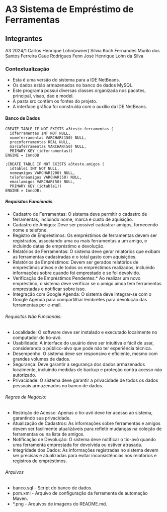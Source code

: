 # A3 Sistema de Empréstimo de Ferramentas

## Integrantes 

A3 2024/1
Carlos Henrique Lohn(owner)
Silvia Koch Fernandes
Murilo dos Santos Ferreira
Caue Rodrigues Fenn
José Henrique Lohn da Silva

### Contextualização

- Esta é uma versão do sistema para a IDE NetBeans.<br> 
- Os dados estão armazenados no banco de dados MySQL.<br>
- Este programa possui diversas classes organizada nos pacotes, principal, visao, dao e model.<br>
- A pasta src contêm os fontes do projeto.<br>
- A interface gráfica foi construída *com* o auxílio da IDE NetBeans.<br>

#### Banco de Dados

```
CREATE TABLE IF NOT EXISTS a3teste.ferramentas (
  idferramentas INT NOT NULL,
  nomeferramentas VARCHAR(150) NULL,
  preçoferramentas REAL NULL,
  marcaferramentas VARCHAR(50) NULL,
  PRIMARY KEY (idferramentas))
ENGINE = InnoDB

;CREATE TABLE IF NOT EXISTS a3teste.amigos (
  idtable1 INT NOT NULL,
  nomeamigos VARCHAR(200) NULL,
  telefoneamigos VARCHAR(50) NULL,
  emailamigos VARCHAR(50) NULL,
  PRIMARY KEY (idtable1))
ENGINE = InnoDB;
```

##### Requisitos Funcionais

- Cadastro de Ferramentas: O sistema deve permitir o cadastro de ferramentas, incluindo nome, marca e custo de aquisição.
- Cadastro de Amigos: Deve ser possível cadastrar amigos, fornecendo nome e telefone.
- Registro de Empréstimos: Os empréstimos de ferramentas devem ser registrados, associando uma ou mais ferramentas a um amigo, e incluindo datas de empréstimo e devolução.
- Relatórios de Ferramentas: O sistema deve gerar relatórios que exibam as ferramentas cadastradas e o total gasto com aquisições.
- Relatórios de Empréstimos: Devem ser gerados relatórios de empréstimos ativos e de todos os empréstimos realizados, incluindo informações sobre quando foi emprestado e se foi devolvido.
- Verificação de Empréstimos Pendentes:* Ao realizar um novo empréstimo, o sistema deve verificar se o amigo ainda tem ferramentas emprestadas e notificar sobre isso.
- Integração com Google Agenda: O sistema deve integrar-se com o Google Agenda para compartilhar lembretes para devolução das ferramentas por e-mail.

###### Requisitos Não Funcionais:

- Localidade: O software deve ser instalado e executado localmente no computador do tio-avô.
- Usabilidade: A interface do usuário deve ser intuitiva e fácil de usar, considerando o público-alvo que pode não ter experiência técnica.
- Desempenho: O sistema deve ser responsivo e eficiente, mesmo com grandes volumes de dados.
- Segurança: Deve garantir a segurança dos dados armazenados localmente, incluindo medidas de backup e proteção contra acesso não autorizado.
- Privacidade: O sistema deve garantir a privacidade de todos os dados pessoais armazenados no banco de dados.

###### Regras de Negócio:

- Restrição de Acesso: Apenas o tio-avô deve ter acesso ao sistema, garantindo sua privacidade.
- Atualização de Cadastros: As informações sobre ferramentas e amigos devem ser facilmente atualizáveis para refletir mudanças na coleção de ferramentas ou na lista de amigos.
- Notificação de Devolução: O sistema deve notificar o tio-avô quando uma ferramenta emprestada for devolvida ou estiver atrasada.
- Integridade dos Dados: As informações registradas no sistema devem ser precisas e atualizadas para evitar inconsistências nos relatórios e registros de empréstimos.

###### Arquivos

- banco.sql - Script do banco de dados.
- pom.xml - Arquivo de configuração da ferramenta de automação Maven.
- *.png - Arquivos de imagens do README.md.
